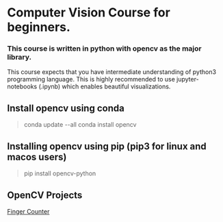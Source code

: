 # Computer Vision Course for beginners.

### This course is written in python with opencv as the major library.
This course expects that you have intermediate understanding of python3 programming language. This is highly recommended to use jupyter-notebooks (.ipynb) which enables beautiful visualizations.

## Install opencv using conda
> conda update --all
> conda install opencv

## Installing opencv using pip (pip3 for linux and macos users)
> pip install opencv-python

## OpenCV Projects
<a href='https://github.com/sahil2kuppal/finger_counter'>Finger Counter</a>
